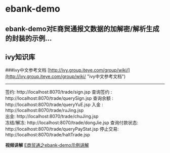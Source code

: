 ebank-demo
==========

ebank-demo对E商贸通报文数据的加解密/解析生成的封装的示例...
-----------

## ivy知识库

###ivy中文参考文档
[http://ivy.group.iteye.com/group/wiki/](http://ivy.group.iteye.com/group/wiki/ "ivy中文参考文档")

-----------

签约:  http://localhost:8070/trade/sign.jsp
查询签约 : http://localhost:8070/trade/querySign.jsp 
查询余额  :  http://localhost:8070/trade/queryYuE.jsp
入金 : http://localhost:8070/trade/ruJing.jsp  
出金: http://localhost:8070/trade/chuJing.jsp  
冻结/解冻: http://localhost:8070/trade/dongJie.jsp 
查询付款状态: http://localhost:8070/trade/queryPayStat.jsp 
停止交易: http://localhost:8070/trade/haltTrade.jsp 


**视频讲解**
[E商贸通之ebank-demo示例讲解](http://www.tudou.com/programs/view/88-4qPQFazQ/)
